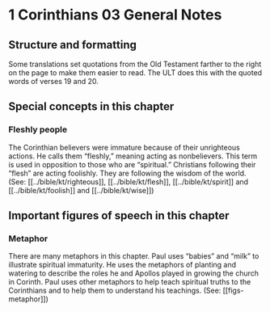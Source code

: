 # 1 Corinthians 03 General Notes
## Structure and formatting

Some translations set quotations from the Old Testament farther to the right on the page to make them easier to read. The ULT does this with the quoted words of verses 19 and 20.

## Special concepts in this chapter

### Fleshly people
The Corinthian believers were immature because of their unrighteous actions. He calls them “fleshly,” meaning acting as nonbelievers. This term is used in opposition to those who are “spiritual.” Christians following their “flesh” are acting foolishly. They are following the wisdom of the world. (See: [[../bible/kt/righteous]], [[../bible/kt/flesh]], [[../bible/kt/spirit]] and [[../bible/kt/foolish]] and [[../bible/kt/wise]])

## Important figures of speech in this chapter

### Metaphor
There are many metaphors in this chapter. Paul uses “babies” and “milk” to illustrate spiritual immaturity. He uses the metaphors of planting and watering to describe the roles he and Apollos played in growing the church in Corinth. Paul uses other metaphors to help teach spiritual truths to the Corinthians and to help them to understand his teachings. (See: [[figs-metaphor]])